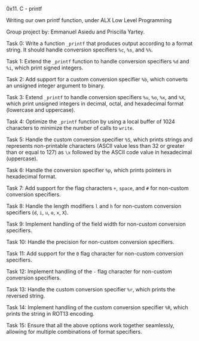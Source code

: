 0x11. C - printf

Writing our own printf function, under ALX Low Level Programming

Group project by: Emmanuel Asiedu and Priscilla Yartey.

Task 0:
Write a function `_printf` that produces output according to a format string. It should handle conversion specifiers `%c`, `%s`, and `%%`.

Task 1:
Extend the `_printf` function to handle conversion specifiers `%d` and `%i`, which print signed integers.

Task 2:
Add support for a custom conversion specifier `%b`, which converts an unsigned integer argument to binary.

Task 3:
Extend `_printf` to handle conversion specifiers `%u`, `%o`, `%x`, and `%X`, which print unsigned integers in decimal, octal, and hexadecimal format (lowercase and uppercase).

Task 4:
Optimize the `_printf` function by using a local buffer of 1024 characters to minimize the number of calls to `write`.

Task 5:
Handle the custom conversion specifier `%S`, which prints strings and represents non-printable characters (ASCII value less than 32 or greater than or equal to 127) as `\x` followed by the ASCII code value in hexadecimal (uppercase).

Task 6:
Handle the conversion specifier `%p`, which prints pointers in hexadecimal format.

Task 7:
Add support for the flag characters `+`, `space`, and `#` for non-custom conversion specifiers.

Task 8:
Handle the length modifiers `l` and `h` for non-custom conversion specifiers (`d`, `i`, `u`, `o`, `x`, `X`).

Task 9:
Implement handling of the field width for non-custom conversion specifiers.

Task 10:
Handle the precision for non-custom conversion specifiers.

Task 11:
Add support for the `0` flag character for non-custom conversion specifiers.

Task 12:
Implement handling of the `-` flag character for non-custom conversion specifiers.

Task 13:
Handle the custom conversion specifier `%r`, which prints the reversed string.

Task 14:
Implement handling of the custom conversion specifier `%R`, which prints the string in ROT13 encoding.

Task 15:
Ensure that all the above options work together seamlessly, allowing for multiple combinations of format specifiers.
